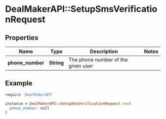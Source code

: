 # DealMakerAPI::SetupSmsVerificationRequest

## Properties

| Name | Type | Description | Notes |
| ---- | ---- | ----------- | ----- |
| **phone_number** | **String** | The phone number of the given user |  |

## Example

```ruby
require 'DealMakerAPI'

instance = DealMakerAPI::SetupSmsVerificationRequest.new(
  phone_number: null
)
```

